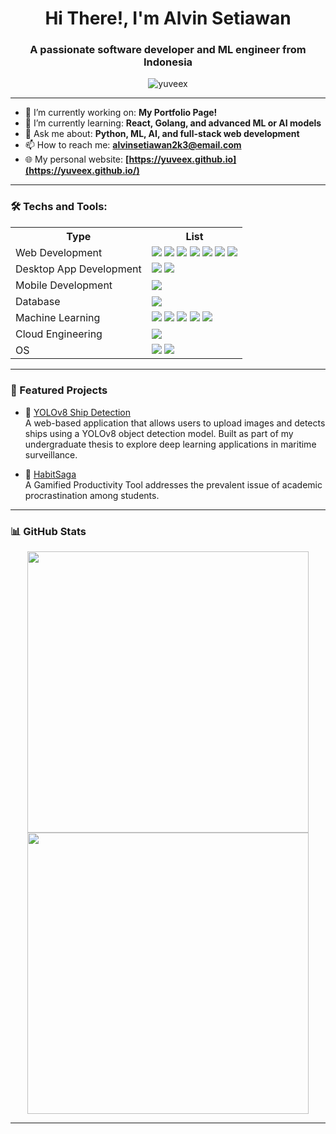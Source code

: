 <h1 align="center">Hi There!, I'm Alvin Setiawan</h1>
<h3 align="center">A passionate software developer and ML engineer from Indonesia</h3>

<p align="center">
  <img src="https://komarev.com/ghpvc/?username=yuveex&label=Profile%20views&color=0e75b6&style=flat" alt="yuveex" />
</p>

---

- 🔭 I’m currently working on: **My Portfolio Page!**
- 🌱 I’m currently learning: **React, Golang, and advanced ML or AI models**
- 💬 Ask me about: **Python, ML, AI, and full-stack web development**
- 📫 How to reach me: **alvinsetiawan2k3@email.com**
- 🌐 My personal website: **[https://yuveex.github.io](https://yuveex.github.io/)**

---

### 🛠️ Techs and Tools:
<table>
    <tr>
        <th>Type</th>
        <th>List</th>
    </tr>
    <tr>
        <td>Web Development</td>
        <td>
            <img src="https://img.shields.io/badge/PHP-777BB4?logo=php&logoColor=white&style=for-the-badge"/>
            <img src="https://img.shields.io/badge/Javascript-black?logo=javascript&style=for-the-badge"/>
            <img src="https://img.shields.io/badge/Java-F89820?style=for-the-badge"/>
            <img src="https://img.shields.io/badge/Laravel-white?logo=laravel&style=for-the-badge"/>
            <img src="https://img.shields.io/badge/Bootstrap-7952B3?logo=bootstrap&logoColor=white&style=for-the-badge"/>
            <img src="https://img.shields.io/badge/Flask-3BABC3?logo=flask&logoColor=white&style=for-the-badge"/>
            <img src="https://img.shields.io/badge/CSS-663399?logo=css&logoColor=white&style=for-the-badge"/>
        </td>
    </tr>
    <tr>
        <td>Desktop App Development</td>
        <td>
            <img src="https://img.shields.io/badge/C%23-9179E4?style=for-the-badge"/>
            <img src="https://img.shields.io/badge/.NET-512BD4?logo=dotnet&logoColor=white&style=for-the-badge"/>
        </td>
    </tr>
    <tr>
        <td>Mobile Development</td>
        <td>
            <img src="https://img.shields.io/badge/Kotlin-7F52FF?logo=kotlin&logoColor=white&style=for-the-badge"/>
        </td>
    </tr>
    <tr>
        <td>Database</td>
        <td>
            <img src="https://img.shields.io/badge/mysql-4479A1?logo=mysql&logoColor=white&style=for-the-badge"/>
        </td>
    </tr>
    <tr>
        <td>Machine Learning</td>
        <td>
            <img src="https://img.shields.io/badge/Python-yellow?logo=python&style=for-the-badge"/>
            <img src="https://img.shields.io/badge/R-276DC3?logo=r&style=for-the-badge"/>
            <img src="https://img.shields.io/badge/Tensorflow-white?logo=tensorflow&style=for-the-badge"/>
            <img src="https://img.shields.io/badge/Scikitlearn-29ABE2?logo=scikitlearn&style=for-the-badge"/>
            <img src="https://img.shields.io/badge/Pytorch-black?logo=pytorch&style=for-the-badge"/>
        </td>
    </tr>
        <tr>
        <td>Cloud Engineering</td>
        <td>
            <img src="https://img.shields.io/badge/Google%20Cloud-4285F4?logo=googlecloud&logoColor=white&style=for-the-badge"/>
        </td>
    </tr>
        <tr>
        <td>OS</td>
        <td>
            <img src="https://img.shields.io/badge/Windows-white?style=for-the-badge"/>
            <img src="https://img.shields.io/badge/Ubuntu-E95420?logo=ubuntu&logoColor=white&style=for-the-badge"/>
        </td>
    </tr>
    <tr>
    </tr>
</table>

---

### 📌 Featured Projects

- 🚢 [YOLOv8 Ship Detection](https://github.com/yuveex/YOLOv8ShipDetection)  
  A web-based application that allows users to upload images and detects ships using a YOLOv8 object detection model. Built as part of my undergraduate thesis to explore deep learning applications in maritime surveillance.

- 🧠 [HabitSaga](https://github.com/C242-PS009/HabitSagaAndroidApp)  
  A Gamified Productivity Tool addresses the prevalent issue of academic procrastination among students.

---

### 📊 GitHub Stats

<p align="center">
  <img src="https://github-readme-stats.vercel.app/api?username=yuveex&show_icons=true&theme=github_dark" width="450" />
  <img src="https://github-readme-streak-stats.herokuapp.com/?user=yuveex&theme=github-dark-blue" width="450" />
</p>

---

<!-- ### 🌐 Connect with me -->

<!-- [![LinkedIn](https://img.shields.io/badge/LinkedIn-blue?logo=linkedin&style=for-the-badge)](https://www.linkedin.com/in/alvin-setiawan-a5bb73333/) -->
<!-- [![GitHub](https://img.shields.io/badge/GitHub-black?logo=github&style=for-the-badge)](https://github.com/yuveex) -->

